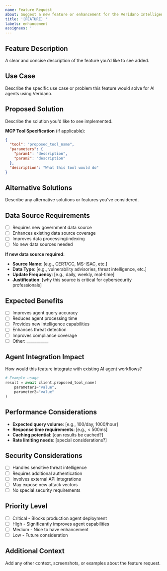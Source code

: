 ```yaml
---
name: Feature Request
about: Suggest a new feature or enhancement for the Veridano Intelligence Platform
title: '[FEATURE] '
labels: enhancement
assignees: ''
---
```


## Feature Description
A clear and concise description of the feature you'd like to see added.

## Use Case
Describe the specific use case or problem this feature would solve for AI agents using Veridano.

## Proposed Solution
Describe the solution you'd like to see implemented.

**MCP Tool Specification** (if applicable):
```json
{
  "tool": "proposed_tool_name",
  "parameters": {
    "param1": "description",
    "param2": "description"
  },
  "description": "What this tool would do"
}
```

## Alternative Solutions
Describe any alternative solutions or features you've considered.

## Data Source Requirements
- [ ] Requires new government data source
- [ ] Enhances existing data source coverage
- [ ] Improves data processing/indexing
- [ ] No new data sources needed

**If new data source required:**
- **Source Name**: [e.g., CERT/CC, MS-ISAC, etc.]
- **Data Type**: [e.g., vulnerability advisories, threat intelligence, etc.]
- **Update Frequency**: [e.g., daily, weekly, real-time]
- **Justification**: [why this source is critical for cybersecurity professionals]

## Expected Benefits
- [ ] Improves agent query accuracy
- [ ] Reduces agent processing time
- [ ] Provides new intelligence capabilities
- [ ] Enhances threat detection
- [ ] Improves compliance coverage
- [ ] Other: ___________

## Agent Integration Impact
How would this feature integrate with existing AI agent workflows?

```python
# Example usage
result = await client.proposed_tool_name(
    parameter1="value",
    parameter2="value"
)
```

## Performance Considerations
- **Expected query volume**: [e.g., 100/day, 1000/hour]
- **Response time requirements**: [e.g., < 500ms]
- **Caching potential**: [can results be cached?]
- **Rate limiting needs**: [special considerations?]

## Security Considerations
- [ ] Handles sensitive threat intelligence
- [ ] Requires additional authentication
- [ ] Involves external API integrations
- [ ] May expose new attack vectors
- [ ] No special security requirements

## Priority Level
- [ ] Critical - Blocks production agent deployment
- [ ] High - Significantly improves agent capabilities  
- [ ] Medium - Nice to have enhancement
- [ ] Low - Future consideration

## Additional Context
Add any other context, screenshots, or examples about the feature request.